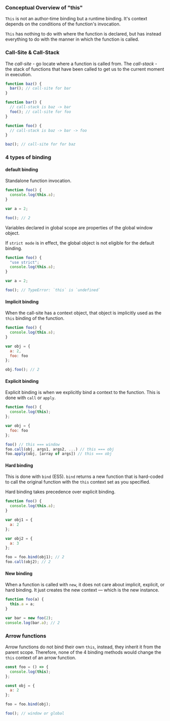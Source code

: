 ### Conceptual Overview of "this"

`This` is not an author-time binding but a runtime binding. It's context depends on the conditions of the function's invocation.

`This` has nothing to do with where the function is declared, but has instead everything to do with the manner in which the function is called.

### Call-Site & Call-Stack

The _call-site_ - go locate where a function is called from.
The _call-stack_ - the stack of functions that have been called to get us to the current moment in execution.

```javascript
function baz() {
  bar(); // call-site for bar
}

function bar() {
  // call-stack is baz -> bar
  foo(); // call-site for foo
}

function foo() {
  // call-stack is baz -> bar -> foo
}

baz(); // call-site for for baz
```

### 4 types of binding

#### default binding

Standalone function invocation.

```javascript
function foo() {
  console.log(this.a);
}

var a = 2;

foo(); // 2
```

Variables declared in global scope are properties of the global window object.

If `strict mode` is in effect, the global object is not eligible for the default binding.

```javascript
function foo() {
  "use strict";
  console.log(this.a);
}

var a = 2;

foo(); // TypeError: `this` is `undefined`
```

#### Implicit binding

When the call-site has a context object, that object is implicitly used as the `this` binding of the function.

```javascript
function foo() {
  console.log(this.a);
}

var obj = {
  a: 2,
  foo: foo
};

obj.foo(); // 2
```

#### Explicit binding

Explicit binding is when we explicitly bind a context to the function. This is done with `call` or `apply`.

```javascript
function foo() {
  console.log(this);
};

var obj = {
  foo: foo
};

foo() // this === window
foo.call(obj, args1, args2, ...) // this === obj
foo.apply(obj, [array of args]) // this === obj
```

#### Hard binding

This is done with `bind` (ES5). `bind` returns a new function that is hard-coded to call the original function with the `this` context set as you specified.

Hard binding takes precedence over explicit binding.

```javascript
function foo() {
  console.log(this.a);
}

var obj1 = {
  a: 2
};

var obj2 = {
  a: 3
};

foo = foo.bind(obj1); // 2
foo.call(obj2); // 2
```

#### New binding

When a function is called with `new`, it does not care about implicit, explicit, or hard binding. It just creates the new context — which is the new instance.

```javascript
function foo(a) {
  this.a = a;
}

var bar = new foo(2);
console.log(bar.a); // 2
```

### Arrow functions

Arrow functions do not bind their own `this`, instead, they inherit it from the parent scope.
Therefore, none of the 4 binding methods would change the `this` context of an arrow function.

```javascript
const foo = () => {
  console.log(this);
};

const obj = {
  a: 2
};

foo = foo.bind(obj);

foo(); // window or global
```
